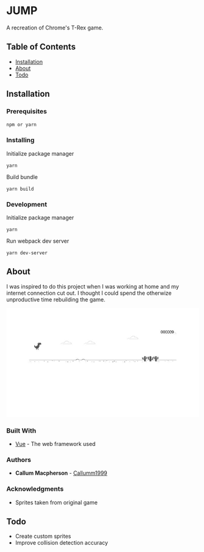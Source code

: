 # JUMP

A recreation of Chrome's T-Rex game.

## Table of Contents
* [Installation](#installation)
* [About](#about)
* [Todo](#togo)

## Installation

### Prerequisites

```
npm or yarn
```

### Installing

Initialize package manager

```
yarn
```

Build bundle

```
yarn build
```
### Development

Initialize package manager

```
yarn
```

Run webpack dev server

```
yarn dev-server
```

## About
I was inspired to do this project when I was working at home and my internet connection cut out. I thought I could spend the otherwize unproductive time rebuilding the game.


![Screenshot of the game](https://github.com/CallumM1999/jump/blob/master/readme_assets/screenshot.jpeg)

### Built With

* [Vue](https://vuejs.org/) - The web framework used


### Authors

* **Callum Macpherson** - [Callumm1999](https://github.com/CallumM1999)



### Acknowledgments

* Sprites taken from original game


## Todo
* Create custom sprites
* Improve collision detection accuracy